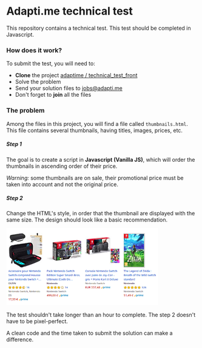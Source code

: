 # Adapti.me technical test

This repository contains a technical test. This test should be completed in Javascript.

### How does it work?

To submit the test, you will need to:

- **Clone** the project [adaptime / technical_test_front](https://github.com/adaptime/technical_test_front)
- Solve the problem
- Send your solution files to <jobs@adapti.me>
- Don't forget to **join** all the files 

### The problem

Among the files in this project, you will find a file called `thumbnails.html`.
This file contains several thumbnails, having titles, images, prices, etc.

##### Step 1

The goal is to create a script in **Javascript (Vanilla JS)**, which will order the thumbnails in ascending order of their price.

*Warning:* some thumbnails are on sale, their promotional price must be taken into account and not the original price.

##### Step 2

Change the HTML's style, in order that the thumbnail are displayed with the same size. The design should look like a basic recommendation.

<img src="https://raw.githubusercontent.com/adaptime/technical_test_front/master/recommendation-example.png" alt="" width="400" />

The test shouldn't take longer than an hour to complete. The step 2 doesn't have to be pixel-perfect.

A clean code and the time taken to submit the solution can make a difference.
